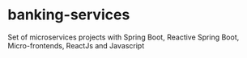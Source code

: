 # banking-services
Set of microservices projects with Spring Boot, Reactive Spring Boot, Micro-frontends, ReactJs and Javascript
